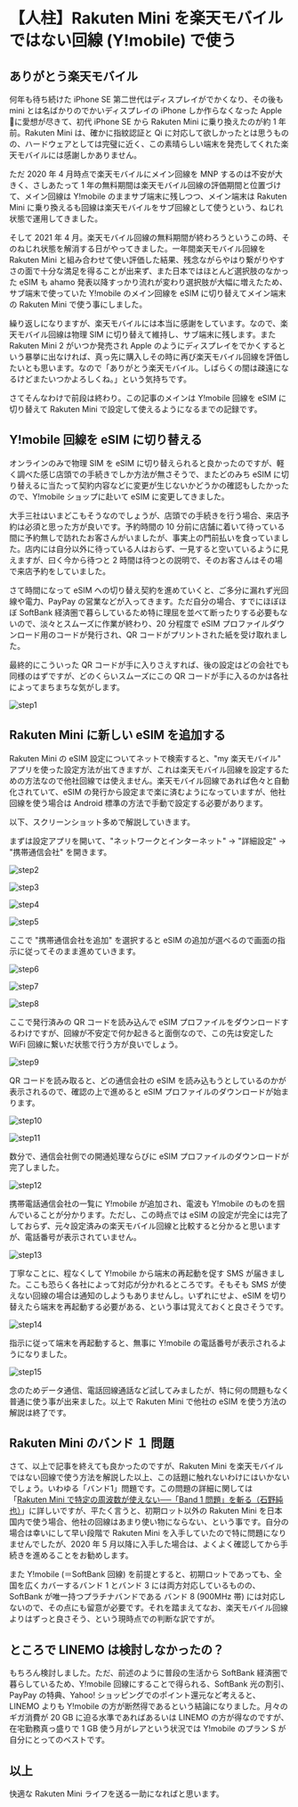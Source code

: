 # 【人柱】Rakuten Mini を楽天モバイルではない回線 (Y!mobile) で使う

## ありがとう楽天モバイル

何年も待ち続けた iPhone SE 第二世代はディスプレイがでかくなり、その後も mini とは名ばかりのでかいディスプレイの iPhone しか作らなくなった Apple に愛想が尽きて、初代 iPhone SE から Rakuten Mini に乗り換えたのが約 1 年前。Rakuten Mini は、確かに指紋認証と Qi に対応して欲しかったとは思うものの、ハードウェアとしては完璧に近く、この素晴らしい端末を発売してくれた楽天モバイルには感謝しかありません。

ただ 2020 年 4 月時点で楽天モバイルにメイン回線を MNP するのは不安が大きく、さしあたって 1 年の無料期間は楽天モバイル回線の評価期間と位置づけて、メイン回線は Y!mobile のままサブ端末に残しつつ、メイン端末は Rakuten Mini に乗り換えるも回線は楽天モバイルをサブ回線として使うという、ねじれ状態で運用してきました。

そして 2021 年 4 月。楽天モバイル回線の無料期間が終わろうというこの時、そのねじれ状態を解消する日がやってきました。一年間楽天モバイル回線を Rakuten Mini と組み合わせて使い評価した結果、残念ながらやはり繋がりやすさの面で十分な満足を得ることが出来ず、また日本ではほとんど選択肢のなかった eSIM も ahamo 発表以降すっかり流れが変わり選択肢が大幅に増えたため、サブ端末で使っていた Y!mobile のメイン回線を eSIM に切り替えてメイン端末の Rakuten Mini で使う事にしました。

繰り返しになりますが、楽天モバイルには本当に感謝をしています。なので、楽天モバイル回線は物理 SIM に切り替えて維持し、サブ端末に残します。また Rakuten Mini 2 がいつか発売され Apple のようにディスプレイをでかくするという暴挙に出なければ、真っ先に購入しその時に再び楽天モバイル回線を評価したいとも思います。なので「ありがとう楽天モバイル。しばらくの間は疎遠になるけどまたいつかよろしくね。」という気持ちです。

さてそんなわけで前段は終わり。この記事のメインは Y!mobile 回線を eSIM に切り替えて Rakuten Mini で設定して使えるようになるまでの記録です。

## Y!mobile 回線を eSIM に切り替える

オンラインのみで物理 SIM を eSIM に切り替えられると良かったのですが、軽く調べた感じ店頭での手続きでしか方法が無さそうで、またどのみち eSIM に切り替えるに当たって契約内容などに変更が生じないかどうかの確認もしたかったので、Y!mobile ショップに赴いて eSIM に変更してきました。

大手三社はいまどこもそうなのでしょうが、店頭での手続きを行う場合、来店予約は必須と思った方が良いです。予約時間の 10 分前に店舗に着いて待っている間に予約無しで訪れたお客さんがいましたが、事実上の門前払いを食っていました。店内には自分以外に待っている人はおらず、一見すると空いているように見えますが、曰く今から待つと 2 時間は待つとの説明で、そのお客さんはその場で来店予約をしていました。

さて時間になって eSIM への切り替え契約を進めていくと、ご多分に漏れず光回線や電力、PayPay の営業などが入ってきます。ただ自分の場合、すでにほぼほぼ SoftBank 経済圏で暮らしているため特に理屈を並べて断ったりする必要もないので、淡々とスムーズに作業が終わり、20 分程度で eSIM プロファイルダウンロード用のコードが発行され、QR コードがプリントされた紙を受け取れました。

最終的にこういった QR コードが手に入りさえすれば、後の設定はどの会社でも同様のはずですが、どのくらいスムーズにこの QR コードが手に入るのかは各社によってまちまちな気がします。

![step1](/s/img/rakuten-mini-without-rakuten-mobile/step1.jpg)

## Rakuten Mini に新しい eSIM を追加する

Rakuten Mini の eSIM 設定についてネットで検索すると、"my 楽天モバイル" アプリを使った設定方法が出てきますが、これは楽天モバイル回線を設定するための方法なので他社回線では使えません。楽天モバイル回線であれば色々と自動化されていて、eSIM の発行から設定まで楽に済むようになっていますが、他社回線を使う場合は Android 標準の方法で手動で設定する必要があります。

以下、スクリーンショット多めで解説していきます。

まずは設定アプリを開いて、"ネットワークとインターネット" → "詳細設定" → "携帯通信会社" を開きます。

<p class="img-m"><img src="/s/img/rakuten-mini-without-rakuten-mobile/step2.png" alt="step2"></p>

<p class="img-m"><img src="/s/img/rakuten-mini-without-rakuten-mobile/step3.png" alt="step3"></p>

<p class="img-m"><img src="/s/img/rakuten-mini-without-rakuten-mobile/step4.png" alt="step4"></p>

<p class="img-m"><img src="/s/img/rakuten-mini-without-rakuten-mobile/step5.png" alt="step5"></p>

ここで "携帯通信会社を追加" を選択すると eSIM の追加が選べるので画面の指示に従ってそのまま進めていきます。

<p class="img-m"><img src="/s/img/rakuten-mini-without-rakuten-mobile/step6.png" alt="step6"></p>

<p class="img-m"><img src="/s/img/rakuten-mini-without-rakuten-mobile/step7.png" alt="step7"></p>

<p class="img-m"><img src="/s/img/rakuten-mini-without-rakuten-mobile/step8.png" alt="step8"></p>

ここで発行済みの QR コードを読み込んで eSIM プロファイルをダウンロードするわけですが、回線が不安定で何か起きると面倒なので、この先は安定した WiFi 回線に繋いだ状態で行う方が良いでしょう。

<p class="img-m"><img src="/s/img/rakuten-mini-without-rakuten-mobile/step9.png" alt="step9"></p>

QR コードを読み取ると、どの通信会社の eSIM を読み込もうとしているのかが表示されるので、確認の上で進めると eSIM プロファイルのダウンロードが始まります。

<p class="img-m"><img src="/s/img/rakuten-mini-without-rakuten-mobile/step10.png" alt="step10"></p>

<p class="img-m"><img src="/s/img/rakuten-mini-without-rakuten-mobile/step11.png" alt="step11"></p>

数分で、通信会社側での開通処理ならびに eSIM プロファイルのダウンロードが完了しました。

<p class="img-m"><img src="/s/img/rakuten-mini-without-rakuten-mobile/step12.png" alt="step12"></p>

携帯電話通信会社の一覧に Y!mobile が追加され、電波も Y!mobile のものを掴んでいることが分かります。ただし、この時点では eSIM の設定が完全には完了しておらず、元々設定済みの楽天モバイル回線と比較すると分かると思いますが、電話番号が表示されていません。

<p class="img-m"><img src="/s/img/rakuten-mini-without-rakuten-mobile/step13.png" alt="step13"></p>

丁寧なことに、程なくして Y!mobile から端末の再起動を促す SMS が届きました。ここも恐らく各社によって対応が分かれるところです。そもそも SMS が使えない回線の場合は通知のしようもありませんし。いずれにせよ、eSIM を切り替えたら端末を再起動する必要がある、という事は覚えておくと良さそうです。

<p class="img-m"><img src="/s/img/rakuten-mini-without-rakuten-mobile/step14.png" alt="step14"></p>

指示に従って端末を再起動すると、無事に Y!mobile の電話番号が表示されるようになりました。

<p class="img-m"><img src="/s/img/rakuten-mini-without-rakuten-mobile/step15.png" alt="step15"></p>

念のためデータ通信、電話回線通話など試してみましたが、特に何の問題もなく普通に使う事が出来ました。以上で Rakuten Mini で他社の eSIM を使う方法の解説は終了です。

## Rakuten Mini のバンド １ 問題

さて、以上で記事を終えても良かったのですが、Rakuten Mini を楽天モバイルではない回線で使う方法を解説した以上、この話題に触れないわけにはいかないでしょう。いわゆる「バンド1」問題です。この問題の詳細に関しては「[Rakuten Mini で特定の周波数が使えない──「Band 1 問題」を斬る（石野純也）](https://japanese.engadget.com/rakuten-mini-091550161.html)」に詳しいですが、平たく言うと、初期ロット以外の Rakuten Mini を日本国内で使う場合、他社の回線はあまり使い物にならない、という事です。自分の場合は幸いにして早い段階で Rakuten Mini を入手していたので特に問題になりませんでしたが、2020 年 5 月以降に入手した場合は、よくよく確認してから手続きを進めることをお勧めします。

また Y!mobile (＝SoftBank 回線) を前提とすると、初期ロットであっても、全国を広くカバーするバンド 1 とバンド 3 には両方対応しているものの、SoftBank が唯一持つプラチナバンドである バンド 8 (900MHz 帯) には対応しないので、その点にも留意が必要です。それを踏まえてなお、楽天モバイル回線よりはずっと良さそう、という現時点での判断な訳ですが。

## ところで LINEMO は検討しなかったの？

もちろん検討しました。ただ、前述のように普段の生活から SoftBank 経済圏で暮らしているため、Y!mobile 回線にすることで得られる、SoftBank 光の割引、PayPay の特典、Yahoo! ショッピングでのポイント還元など考えると、LINEMO よりも Y!mobile の方が断然得であるという結論になりました。月々のギガ消費が 20 GB に迫る水準であればあるいは LINEMO の方が得なのですが、在宅勤務真っ盛りで 1 GB 使う月がレアという状況では Y!mobile のプラン S が自分にとってのベストです。

## 以上

快適な Rakuten Mini ライフを送る一助になればと思います。